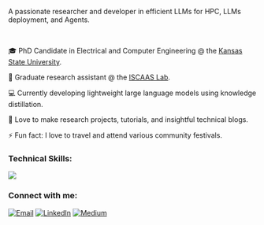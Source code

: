 <!--<h1>Hi 👋, I'm Muhammad Ali Shafique</h1>-->
A passionate researcher and developer in efficient LLMs for HPC, LLMs deployment, and Agents.

<!--
**alishafique3/alishafique3** is a ✨ _special_ ✨ repository because its `README.md` (this file) appears on your GitHub profile.

Here are some ideas to get you started:

- 🔭 I’m currently working on ...
- 🌱 I’m currently learning ...
- 👯 I’m looking to collaborate on ...
- 🤔 I’m looking for help with ...
- 💬 Ask me about ...
- 📫 How to reach me: ...
- 😄 Pronouns: ...
- ⚡ Fun fact: ...
-->
<br>

🎓 PhD Candidate in Electrical and Computer Engineering @ the [Kansas State University](https://www.k-state.edu/home/).

📖 Graduate research assistant @ the [ISCAAS Lab](https://people.cs.ksu.edu/~amunir/lab/).

💻 Currently developing lightweight large language models using knowledge distillation.

🌱 Love to make research projects, tutorials, and insightful technical blogs.

⚡ Fun fact: I love to travel and attend various community festivals.

<!-- <img src="https://skillicons.dev/icons?i=pytorch,tensorflow,sklearn,py,cpp,docker,git" /> -->

<h3 align="left">Technical Skills:</h3>

<!-- <p align="left">
  Large language models, Vision language models, Machine Learning, LMOps, Parallel Computing
</p> -->

<p>
  <a href="https://skillicons.dev">
    <img src="https://skillicons.dev/icons?i=pytorch,tensorflow,sklearn,aws,gcp,py,cpp,docker,git" />
  </a>
</p>



<h3 align="left">Connect with me:</h3>
<p align="left">
  <a href="mailto: alishafique3@gmail.com"><img src="https://img.shields.io/badge/Gmail-D14836?style=for-the-badge&logo=gmail&logoColor=white" alt="Email"></a>
<a href="https://www.linkedin.com/in/alishafique3/"><img src="https://img.shields.io/badge/LinkedIn-0077B5?style=for-the-badge&logo=linkedin&logoColor=white" alt="LinkedIn"></a>
  <a href="https://medium.com/@alishafique3"><img src="https://img.shields.io/badge/Medium-12100E?style=for-the-badge&logo=medium&logoColor=white" alt="Medium"></a>
  
</p>

